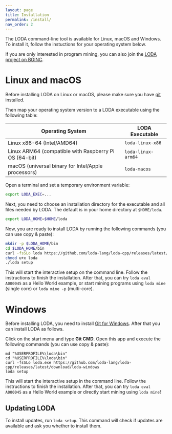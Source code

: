 ```yaml
---
layout: page
title: Installation
permalink: /install/
nav_order: 2
---
```


The LODA command-line tool is available for Linux, macOS and Windows. To install it, follow the instuctions for your operating system below.

If you are only interested in program mining, you can also join the [LODA project on BOINC](https://boinc.loda-lang.org/loda/).

# Linux and macOS

Before installing LODA on Linux or macOS, please make sure you have [git](https://git-scm.com/) installed.

Then map your operating system version to a LODA executable using the following table:

| Operating System                   | LODA Executable  |
|------------------------------------|------------------|
| Linux x86-64 (Intel/AMD64)         | `loda-linux-x86` |
| Linux ARM64 (compatible with Raspberry Pi OS (64-bit) | `loda-linux-arm64` |
| macOS (universal binary for Intel/Apple processors) | `loda-macos`  |

Open a terminal and set a temporary environment variable:

```bash
export LODA_EXEC=...
```

Next, you need to choose an installation directory for the executable and all files needed
by LODA. The default is in your home directory at `$HOME/loda`.

```bash
export LODA_HOME=$HOME/loda
```

Now, you are ready to install LODA by running the following commands (you can use copy & paste):

```bash
mkdir -p $LODA_HOME/bin
cd $LODA_HOME/bin
curl -fsSLo loda https://github.com/loda-lang/loda-cpp/releases/latest/download/$LODA_EXEC
chmod u+x loda
./loda setup
```

This will start the interactive setup on the command line.
Follow the instructions to finish the installation. After that, you can try `loda eval A000045` as a Hello World
example, or start mining programs using `loda mine` (single core) or `loda mine -p` (multi-core). 

# Windows

Before installing LODA, you need to install [Git for Windows](https://git-scm.com/download/win). After that you can install LODA as follows.

Click on the start menu and type **Git CMD**. Open this app and execute the following commands (you can use copy & paste):

```
md "%USERPROFILE%\loda\bin"
cd "%USERPROFILE%\loda\bin"
curl -fsSLo loda.exe https://github.com/loda-lang/loda-cpp/releases/latest/download/loda-windows
loda setup
```

This will start the interactive setup in the command line.
Follow the instructions to finish the installation. After that, you can try `loda eval A000045` as a Hello World example or directly start mining using `loda mine`! 

## Updating LODA

To install updates, run `loda setup`. This command will check if updates are available and ask you whether to install them.
